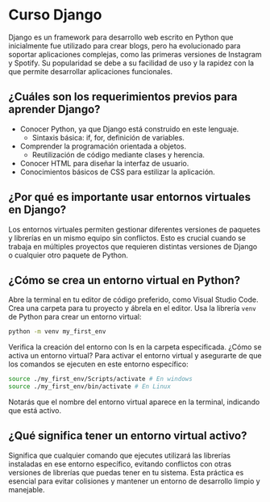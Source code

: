 # Curso Django

Django es un framework para desarrollo web escrito en Python que inicialmente fue utilizado para crear blogs, pero ha evolucionado para soportar aplicaciones complejas, como las primeras versiones de Instagram y Spotify. Su popularidad se debe a su facilidad de uso y la rapidez con la que permite desarrollar aplicaciones funcionales.

## ¿Cuáles son los requerimientos previos para aprender Django?

* Conocer Python, ya que Django está construido en este lenguaje.
  - Sintaxis básica: if, for, definición de variables.
* Comprender la programación orientada a objetos.
  - Reutilización de código mediante clases y herencia.
* Conocer HTML para diseñar la interfaz de usuario.
* Conocimientos básicos de CSS para estilizar la aplicación.

## ¿Por qué es importante usar entornos virtuales en Django?
Los entornos virtuales permiten gestionar diferentes versiones de paquetes y librerías en un mismo equipo sin conflictos. Esto es crucial cuando se trabaja en múltiples proyectos que requieren distintas versiones de Django o cualquier otro paquete de Python.

## ¿Cómo se crea un entorno virtual en Python?
Abre la terminal en tu editor de código preferido, como Visual Studio Code.
Crea una carpeta para tu proyecto y ábrela en el editor.
Usa la librería `venv` de Python para crear un entorno virtual:

```bash
python -m venv my_first_env
```
Verifica la creación del entorno con ls en la carpeta especificada.
¿Cómo se activa un entorno virtual?
Para activar el entorno virtual y asegurarte de que los comandos se ejecuten en este entorno específico:

```bash
source ./my_first_env/Scripts/activate # En windows
source ./my_first_env/bin/activate # En Linux
```

Notarás que el nombre del entorno virtual aparece en la terminal, indicando que está activo.

## ¿Qué significa tener un entorno virtual activo?
Significa que cualquier comando que ejecutes utilizará las librerías instaladas en ese entorno específico, evitando conflictos con otras versiones de librerías que puedas tener en tu sistema. Esta práctica es esencial para evitar colisiones y mantener un entorno de desarrollo limpio y manejable.